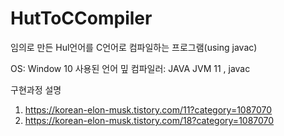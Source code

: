 # HutToCCompiler
임의로 만든 Hul언어를 C언어로 컴파일하는 프로그램(using javac)

OS: Window 10
사용된 언어 밒 컴파일러: JAVA JVM 11 , javac

구현과정 설명
1. https://korean-elon-musk.tistory.com/11?category=1087070
2. https://korean-elon-musk.tistory.com/18?category=1087070
